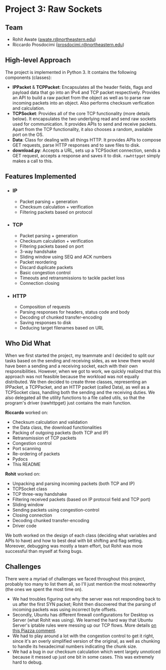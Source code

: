 # Project 3: Raw Sockets

## Team

-   Rohit Awate (awate.r@northeastern.edu)
-   Riccardo Prosdocimi (prosdocimi.r@northeastern.edu)

## High-level Approach

The project is implemented in Python 3. It contains the following components (classes):

-   **IPPacket** & **TCPPacket**: Encapsulates all the header fields, flags and payload data that go into an IPv4 and TCP packet respectively. Provides an API to build a raw packet from the object as well as to parse raw incoming packets into an object. Also performs checksum verfication and calculation.
-   **TCPSocket**: Provides all of the core TCP functionality (more details below). It encapsulates the two underlying read and send raw sockets used for communication. It provides APIs to send and receive packets. Apart from the TCP functionality, it also chooses a random, available port on the OS.
-   **Data**: Class for dealing with all things HTTP. It provides APIs to compose GET requests, parse HTTP responses and to save files to disk.
-   **download.py**: Accepts a URL, sets up a TCPSocket connection, sends a GET request, accepts a response and saves it to disk. `rawhttpget` simply makes a call to this.

## Features Implemented

-   ### IP
    -   Packet parsing + generation
    -   Checksum calculation + verification
    -   Filtering packets based on protocol
-   ### TCP
    -   Packet parsing + generation
    -   Checksum calculation + verification
    -   Filtering packets based on port
    -   3-way handshake
    -   Sliding window using SEQ and ACK numbers
    -   Packet reordering
    -   Discard duplicate packets
    -   Basic congestion control
    -   Timeouts and retransmissions to tackle packet loss
    -   Connection closing
-   ### HTTP
    -   Composition of requests
    -   Parsing responses for headers, status code and body
    -   Decoding of chunked transfer-encoding
    -   Saving responses to disk
    -   Deducing target filenames based on URL

## Who Did What

When we first started the project, my teammate and I decided to split our tasks based on the sending and receiving sides, as we knew there would have been a sending and a receiving socket, each with their own responsibilities. However, when we got to work, we quickly realized that this approach was not feasible because the workload was not equally distributed. We then decided to create three classes, representing an IPPacket, a TCPPacket, and an HTTP packet (called Data), as well as a TCPSocket class, handling both the sending and the receiving duties. We also delegated all the utility functions to a file called utils, so that the program's driver (rawhttpget) just contains the main function.

**Riccardo** worked on:

-   Checksum calculation and validation
-   the Data class, the download functionalities
-   Packing of outgoing packets (both TCP and IP)
-   Retransmission of TCP packets
-   Congestion control
-   Port scanning
-   Re-ordering of packets
-   Pydocs
-   This README

**Rohit** worked on:

-   Unpacking and parsing incoming packets (both TCP and IP)
-   TCPSocket class
-   TCP three-way handshake
-   Filtering received packets (based on IP protocol field and TCP port)
-   Sliding window
-   Sending packets using congestion-control
-   Closing connection
-   Decoding chunked transfer-encoding
-   Driver code

We both worked on the design of each class (deciding what variables and APIs to have) and how to best deal with bit shifting and flag setting. Moreover, debugging was mostly a team effort, but Rohit was more successful than myself at fixing bugs.

## Challenges

There were a myriad of challenges we faced throughout this project, probably too many to list them all, so I'll just mention the most noteworthy (the ones we spent the most time on).

-   We had troubles figuring out why the server was not responding back
    to us after the first SYN packet; Rohit then discovered that the parsing of incoming packets was using incorrect byte offsets.
-   Secondly, Ubuntu has different firewall configurations for Desktop vs Server (what Rohit was using). We learned the hard way that Ubuntu Server's iptable rules were messing up our TCP flows. More details [on this Piazza comment](https://piazza.com/class/l781ljflhl536s/post/220_f1).
-   We had to play around a lot with the congestion control to get it right, since it's an overly simplified version of the original, as well as chunking to handle its hexadecimal numbers indicating the chunk size.
-   We had a bug in our checksum calculation which went largely unnoticed because it messed up just one bit in some cases. This was extremely hard to debug.
